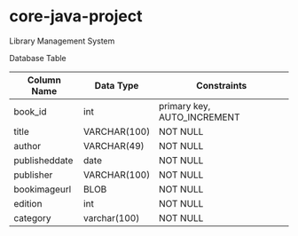 # core-java-project
Library Management System

Database Table

| Column Name   | Data Type       | Constraints                   |
|---------------|-----------------|-------------------------------|
| book_id       | int             | primary key, AUTO_INCREMENT   |
| title         | VARCHAR(100)    | NOT NULL                      |
| author        | VARCHAR(49)     | NOT NULL                      |
| publisheddate | date            | NOT NULL                      |
| publisher     | VARCHAR(100)    | NOT NULL                      |
| bookimageurl  | BLOB            | NOT NULL                      |
| edition       | int             | NOT NULL                      |
| category      | varchar(100)    | NOT NULL                      |



